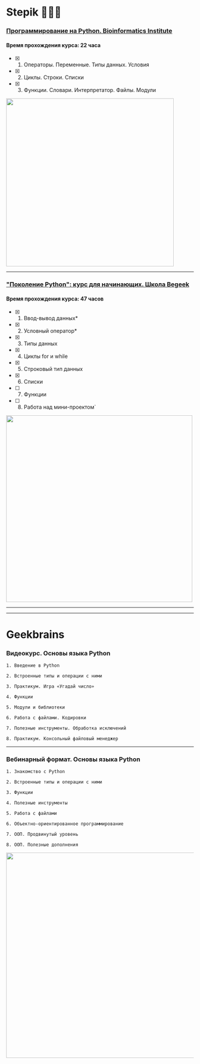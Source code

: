 # Stepik 👩🏽‍💻


### [Программирование на Python. Bioinformatics Institute](https://stepik.org/course/67/info)
#### Время прохождения курса: 22 часа
- [x] 1. Операторы. Переменные. Типы данных. Условия
- [x] 2. Циклы. Строки. Списки
- [x] 3. Функции. Словари. Интерпретатор. Файлы. Модули
<img src="https://github.com/Christinayar/Python_Basics/blob/master/stepik-certificate-bioinformatics.jpg" width="450">

***
### ["Поколение Python": курс для начинающих. Школа Begeek](https://stepik.org/course/58852/info)
#### Время прохождения курса: 47 часов

- [x] 1. Ввод-вывод данных*
- [x] 2. Условный оператор*
- [x] 3. Типы данных
- [x] 4. Циклы for и while
- [x] 5. Строковый тип данных
- [x] 6. Списки
- [ ] 7. Функции
- [ ] 8. Работа над мини-проектом`
<img src="https://github.com/Christinayar/Python_Basics/blob/master/stepik-certificate.jpg" width="500">

***
***
# Geekbrains 

### Видеокурс. Основы языка Python
`1. Введение в Python`

`2. Встроенные типы и операции с ними`

`3. Практикум. Игра «Угадай число»`

`4. Функции`

`5. Модули и библиотеки`

`6. Работа с файлами. Кодировки`

`7. Полезные инструменты. Обработка исключений`

`8. Практикум. Консольный файловый менеджер`
***
### Вебинарный формат. Основы языка Python
`1. Знакомство с Python`

`2. Встроенные типы и операции с ними`

`3. Функции`

`4. Полезные инструменты`

`5. Работа с файлами`

`6. Объектно-ориентированное программирование`

`7. ООП. Продвинутый уровень`

`8. ООП. Полезные дополнения`

<img src= "https://geekbrains.ru/go/BDGXkl" width="550">

